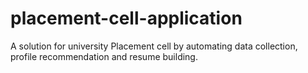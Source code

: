 # placement-cell-application
A solution for university Placement cell by automating data collection, profile recommendation and resume building.
